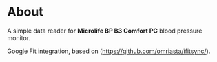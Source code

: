 # About
A simple data reader for **Microlife BP B3 Comfort PC** blood pressure monitor.

Google Fit integration, based on (https://github.com/omriasta/ifitsync/).

